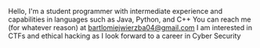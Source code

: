 Hello, I'm a student programmer with intermediate experience and capabilities in languages such as Java, Python, and C++ 
You can reach me (for whatever reason) at bartlomiejwierzba04@gmail.com
I am interested in CTFs and ethical hacking as I look forward to a career in Cyber Security

<!---
BartlomiejWierzba04/BartlomiejWierzba04 is a ✨ special ✨ repository because its `README.md` (this file) appears on your GitHub profile.
You can click the Preview link to take a look at your changes.
--->
